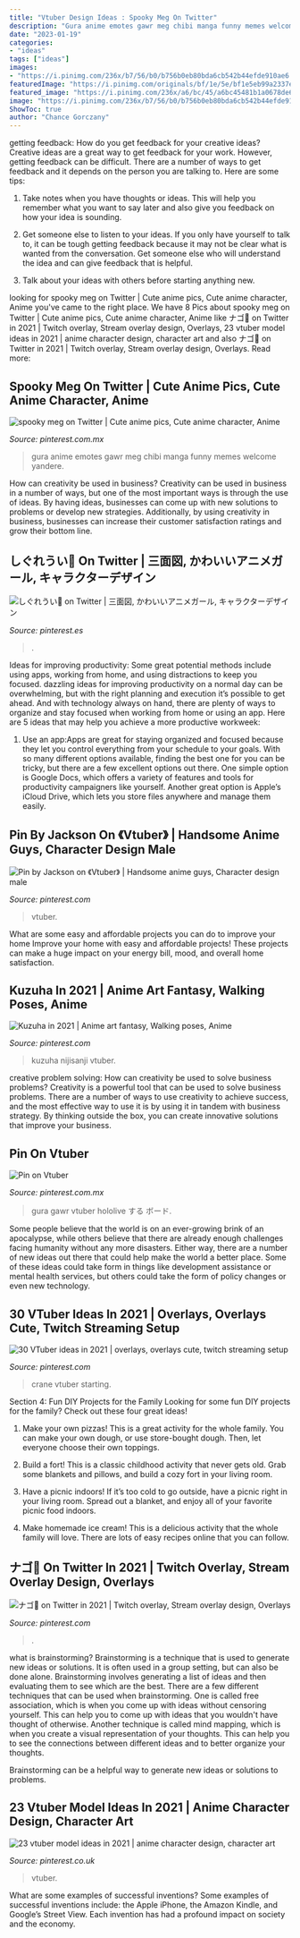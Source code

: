 ```yaml
---
title: "Vtuber Design Ideas : Spooky Meg On Twitter"
description: "Gura anime emotes gawr meg chibi manga funny memes welcome yandere"
date: "2023-01-19"
categories:
- "ideas"
tags: ["ideas"]
images:
- "https://i.pinimg.com/236x/b7/56/b0/b756b0eb80bda6cb542b44efde910ae6.jpg?nii=t"
featuredImage: "https://i.pinimg.com/originals/bf/1e/5e/bf1e5eb99a2337e111c40c6e957624f0.png"
featured_image: "https://i.pinimg.com/236x/a6/bc/45/a6bc45481b1a0678de64c7fd56c7f344.jpg?nii=t"
image: "https://i.pinimg.com/236x/b7/56/b0/b756b0eb80bda6cb542b44efde910ae6.jpg?nii=t"
ShowToc: true
author: "Chance Gorczany"
---
```



getting feedback: How do you get feedback for your creative ideas?
Creative ideas are a great way to get feedback for your work. However, getting feedback can be difficult. There are a number of ways to get feedback and it depends on the person you are talking to. Here are some tips:
1. Take notes when you have thoughts or ideas. This will help you remember what you want to say later and also give you feedback on how your idea is sounding.

2. Get someone else to listen to your ideas. If you only have yourself to talk to, it can be tough getting feedback because it may not be clear what is wanted from the conversation. Get someone else who will understand the idea and can give feedback that is helpful.

3. Talk about your ideas with others before starting anything new.

	

		
looking for spooky meg on Twitter | Cute anime pics, Cute anime character, Anime you've came to the right place. We have 8 Pics about spooky meg on Twitter | Cute anime pics, Cute anime character, Anime like ナゴ🐤 on Twitter in 2021 | Twitch overlay, Stream overlay design, Overlays, 23 vtuber model ideas in 2021 | anime character design, character art and also ナゴ🐤 on Twitter in 2021 | Twitch overlay, Stream overlay design, Overlays. Read more:
		
    
## Spooky Meg On Twitter | Cute Anime Pics, Cute Anime Character, Anime

<img loading=lazy src="https://i.pinimg.com/236x/b7/56/b0/b756b0eb80bda6cb542b44efde910ae6.jpg?nii=t" onerror="this.onerror=null;this.src='https://tse1.mm.bing.net/th?id=OIP.0BKxGZteS9vX42kOH8KIPgAAAA&amp;pid=15.1';" alt="spooky meg on Twitter | Cute anime pics, Cute anime character, Anime">

_Source: pinterest.com.mx_

>gura anime emotes gawr meg chibi manga funny memes welcome yandere. 

	

How can creativity be used in business?
Creativity can be used in business in a number of ways, but one of the most important ways is through the use of ideas. By having ideas, businesses can come up with new solutions to problems or develop new strategies. Additionally, by using creativity in business, businesses can increase their customer satisfaction ratings and grow their bottom line.

    
## しぐれうい🌂 On Twitter | 三面図, かわいいアニメガール, キャラクターデザイン

<img loading=lazy src="https://i.pinimg.com/236x/a6/bc/45/a6bc45481b1a0678de64c7fd56c7f344.jpg?nii=t" onerror="this.onerror=null;this.src='https://tse3.mm.bing.net/th?id=OIP.2pfbygYDSqH_AF3wI0SePgAAAA&amp;pid=15.1';" alt="しぐれうい🌂 on Twitter | 三面図, かわいいアニメガール, キャラクターデザイン">

_Source: pinterest.es_

>. 

	

Ideas for improving productivity: Some great potential methods include using apps, working from home, and using distractions to keep you focused.
dazzling ideas for improving productivity on a normal day can be overwhelming, but with the right planning and execution it’s possible to get ahead. And with technology always on hand, there are plenty of ways to organize and stay focused when working from home or using an app. Here are 5 ideas that may help you achieve a more productive workweek:
1. Use an app:Apps are great for staying organized and focused because they let you control everything from your schedule to your goals. With so many different options available, finding the best one for you can be tricky, but there are a few excellent options out there. One simple option is Google Docs, which offers a variety of features and tools for productivity campaigners like yourself. Another great option is Apple’s iCloud Drive, which lets you store files anywhere and manage them easily.

    
## Pin By Jackson On 《Vtuber》 | Handsome Anime Guys, Character Design Male

<img loading=lazy src="https://i.pinimg.com/736x/24/9e/dc/249edc50207fc660c8f75e63e4f37307.jpg" onerror="this.onerror=null;this.src='https://tse3.mm.bing.net/th?id=OIP.HyI3RRWirbe0bI9tqJuDPAHaK9&amp;pid=15.1';" alt="Pin by Jackson on 《Vtuber》 | Handsome anime guys, Character design male">

_Source: pinterest.com_

>vtuber. 

	

What are some easy and affordable projects you can do to improve your home
Improve your home with easy and affordable projects! These projects can make a huge impact on your energy bill, mood, and overall home satisfaction.

    
## Kuzuha In 2021 | Anime Art Fantasy, Walking Poses, Anime

<img loading=lazy src="https://i.pinimg.com/originals/33/f8/bc/33f8bca040590e1ddfca51089629e942.jpg" onerror="this.onerror=null;this.src='https://tse2.mm.bing.net/th?id=OIP.iK1eakzx-Kh5oztogBRthQHaHy&amp;pid=15.1';" alt="Kuzuha in 2021 | Anime art fantasy, Walking poses, Anime">

_Source: pinterest.com_

>kuzuha nijisanji vtuber. 

	

creative problem solving: How can creativity be used to solve business problems?
Creativity is a powerful tool that can be used to solve business problems. There are a number of ways to use creativity to achieve success, and the most effective way to use it is by using it in tandem with business strategy. By thinking outside the box, you can create innovative solutions that improve your business.

    
## Pin On Vtuber

<img loading=lazy src="https://i.pinimg.com/736x/55/b8/fd/55b8fde63973abcfd747cf7d6f8e60ba.jpg" onerror="this.onerror=null;this.src='https://tse1.mm.bing.net/th?id=OIP.A-CJ1ur8opXwSmbTOVgIxQHaNK&amp;pid=15.1';" alt="Pin on Vtuber">

_Source: pinterest.com.mx_

>gura gawr vtuber hololive する ボード. 

	

Some people believe that the world is on an ever-growing brink of an apocalypse, while others believe that there are already enough challenges facing humanity without any more disasters. Either way, there are a number of new ideas out there that could help make the world a better place. Some of these ideas could take form in things like development assistance or mental health services, but others could take the form of policy changes or even new technology.

    
## 30 VTuber Ideas In 2021 | Overlays, Overlays Cute, Twitch Streaming Setup

<img loading=lazy src="https://i.pinimg.com/474x/1f/b2/91/1fb291521436801380a2d13a6da33584.jpg" onerror="this.onerror=null;this.src='https://tse1.mm.bing.net/th?id=OIP.dwooPlgpjBzMFuI89sE_qQAAAA&amp;pid=15.1';" alt="30 VTuber ideas in 2021 | overlays, overlays cute, twitch streaming setup">

_Source: pinterest.com_

>crane vtuber starting. 

	

Section 4: Fun DIY Projects for the Family
Looking for some fun DIY projects for the family? Check out these four great ideas!
1. Make your own pizzas! This is a great activity for the whole family. You can make your own dough, or use store-bought dough. Then, let everyone choose their own toppings.

2. Build a fort! This is a classic childhood activity that never gets old. Grab some blankets and pillows, and build a cozy fort in your living room.

3. Have a picnic indoors! If it’s too cold to go outside, have a picnic right in your living room. Spread out a blanket, and enjoy all of your favorite picnic food indoors.

4. Make homemade ice cream! This is a delicious activity that the whole family will love. There are lots of easy recipes online that you can follow.

    
## ナゴ🐤 On Twitter In 2021 | Twitch Overlay, Stream Overlay Design, Overlays

<img loading=lazy src="https://i.pinimg.com/originals/bf/1e/5e/bf1e5eb99a2337e111c40c6e957624f0.png" onerror="this.onerror=null;this.src='https://tse1.mm.bing.net/th?id=OIP.2fx37bv5vZLOQTQild9L9AHaEK&amp;pid=15.1';" alt="ナゴ🐤 on Twitter in 2021 | Twitch overlay, Stream overlay design, Overlays">

_Source: pinterest.com_

>. 

	

what is brainstorming?
Brainstorming is a technique that is used to generate new ideas or solutions. It is often used in a group setting, but can also be done alone. Brainstorming involves generating a list of ideas and then evaluating them to see which are the best.
There are a few different techniques that can be used when brainstorming. One is called free association, which is when you come up with ideas without censoring yourself. This can help you to come up with ideas that you wouldn't have thought of otherwise. Another technique is called mind mapping, which is when you create a visual representation of your thoughts. This can help you to see the connections between different ideas and to better organize your thoughts.

Brainstorming can be a helpful way to generate new ideas or solutions to problems.

    
## 23 Vtuber Model Ideas In 2021 | Anime Character Design, Character Art

<img loading=lazy src="https://i.pinimg.com/200x150/c8/cd/f0/c8cdf095a0e6934d023fca2d83190081.jpg" onerror="this.onerror=null;this.src='https://tse1.mm.bing.net/th?id=OIP.sLsgnqOhbTPVgsOPKPen1QAAAA&amp;pid=15.1';" alt="23 vtuber model ideas in 2021 | anime character design, character art">

_Source: pinterest.co.uk_

>vtuber. 

	

What are some examples of successful inventions?
Some examples of successful inventions include: the Apple iPhone, the Amazon Kindle, and Google’s Street View. Each invention has had a profound impact on society and the economy.


